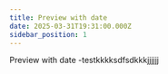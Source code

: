 ```yaml
---
title: Preview with date
date: 2025-03-31T19:31:00.000Z
sidebar_position: 1
---
```

Preview with date -testkkkksdfsdkkkjjjjjj
